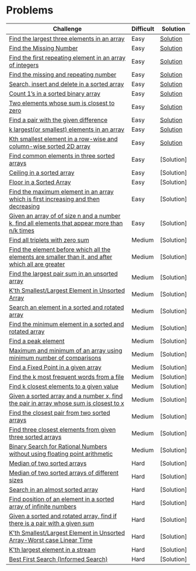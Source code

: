 # Problems

| **Challenge** | **Difficult** | **Solution** |
| ------------- | ------------- | ------------ |
| [Find the largest three elements in an array](https://www.geeksforgeeks.org/find-the-largest-three-elements-in-an-array/) | Easy | [Solution](https://github.com/yigitsokel1/Algorithms/blob/main/Searching%20and%20Sorting%20Algorithms/Searching%20Algorithms/Problems/Find%20Largest%203%20Elements.c) |
| [Find the Missing Number](https://www.geeksforgeeks.org/find-the-missing-number/) | Easy | [Solution](https://github.com/yigitsokel1/Algorithms/blob/main/Searching%20and%20Sorting%20Algorithms/Searching%20Algorithms/Problems/Find%20Missing%20Number.c) |
| [Find the first repeating element in an array of integers](https://www.geeksforgeeks.org/find-first-repeating-element-array-integers/) | Easy | [Solution](https://github.com/yigitsokel1/Algorithms/blob/main/Searching%20and%20Sorting%20Algorithms/Searching%20Algorithms/Problems/Find%20First%20Repeating%20Element.c) |
| [Find the missing and repeating number](https://www.geeksforgeeks.org/find-a-repeating-and-a-missing-number/) | Easy | [Solution](https://github.com/yigitsokel1/Algorithms/blob/main/Searching%20and%20Sorting%20Algorithms/Searching%20Algorithms/Problems/Find%20Missing%20and%20Repeating%20Element.c) |
| [Search, insert and delete in a sorted array](https://www.geeksforgeeks.org/search-insert-and-delete-in-a-sorted-array/) | Easy | [Solution](https://github.com/yigitsokel1/Algorithms/blob/main/Searching%20and%20Sorting%20Algorithms/Searching%20Algorithms/Problems/Search-Insert-Delete%20In%20Array.c) |
| [Count 1’s in a sorted binary array](https://www.geeksforgeeks.org/search-insert-and-delete-in-a-sorted-array/) | Easy | [Solution](https://github.com/yigitsokel1/Algorithms/blob/main/Searching%20and%20Sorting%20Algorithms/Searching%20Algorithms/Problems/Count%201%E2%80%99s%20in%20a%20Sorted%20Binary%20Array.c) |
| [Two elements whose sum is closest to zero](https://www.geeksforgeeks.org/two-elements-whose-sum-is-closest-to-zero/) | Easy | [Solution](https://github.com/yigitsokel1/Algorithms/blob/main/Searching%20and%20Sorting%20Algorithms/Searching%20Algorithms/Problems/Two%20Elements%20Whose%20Sum%20is%20Closest%20to%20Zero.c) |
| [Find a pair with the given difference](https://www.geeksforgeeks.org/find-a-pair-with-the-given-difference/) | Easy | [Solution](https://github.com/yigitsokel1/Algorithms/blob/main/Searching%20and%20Sorting%20Algorithms/Searching%20Algorithms/Problems/Find%20a%20Pair%20with%20the%20Given%20Difference.c) |
| [k largest(or smallest) elements in an array](https://www.geeksforgeeks.org/k-largestor-smallest-elements-in-an-array/) | Easy | [Solution](https://github.com/yigitsokel1/Algorithms/blob/main/Searching%20and%20Sorting%20Algorithms/Searching%20Algorithms/Problems/k%20Largest(or%20smallest)%20Elements%20in%20an%20Array.c) |
| [Kth smallest element in a row-wise and column-wise sorted 2D array](https://www.geeksforgeeks.org/kth-smallest-element-in-a-row-wise-and-column-wise-sorted-2d-array/) | Easy | [Solution](https://github.com/yigitsokel1/Algorithms/blob/main/Searching%20and%20Sorting%20Algorithms/Searching%20Algorithms/Problems/Kth%20Smallest%20Element%20in%202D%20Array.c) |
| [Find common elements in three sorted arrays](https://www.geeksforgeeks.org/find-common-elements-three-sorted-arrays/) | Easy | [Solution] |
| [Ceiling in a sorted array](https://www.geeksforgeeks.org/ceiling-in-a-sorted-array/) | Easy | [Solution] |
| [Floor in a Sorted Array](https://www.geeksforgeeks.org/floor-in-a-sorted-array/) | Easy | [Solution] |
| [Find the maximum element in an array which is first increasing and then decreasing](https://www.geeksforgeeks.org/find-the-maximum-element-in-an-array-which-is-first-increasing-and-then-decreasing/) | Easy | [Solution] |
| [Given an array of of size n and a number k, find all elements that appear more than n/k times](https://www.geeksforgeeks.org/given-an-array-of-of-size-n-finds-all-the-elements-that-appear-more-than-nk-times/) | Easy | [Solution] |
| [Find all triplets with zero sum](https://www.geeksforgeeks.org/find-triplets-array-whose-sum-equal-zero/) | Medium | [Solution] |
| [Find the element before which all the elements are smaller than it, and after which all are greater](https://www.geeksforgeeks.org/find-the-element-before-which-all-the-elements-are-smaller-than-it-and-after-which-all-are-greater-than-it/) | Medium | [Solution] |
| [Find the largest pair sum in an unsorted array](https://www.geeksforgeeks.org/find-the-largest-pair-sum-in-an-unsorted-array/) | Medium | [Solution] |
| [K’th Smallest/Largest Element in Unsorted Array](https://www.geeksforgeeks.org/kth-smallest-largest-element-in-unsorted-array/) | Medium | [Solution] |
| [Search an element in a sorted and rotated array](https://www.geeksforgeeks.org/search-an-element-in-a-sorted-and-pivoted-array/) | Medium | [Solution] |
| [Find the minimum element in a sorted and rotated array](https://www.geeksforgeeks.org/find-minimum-element-in-a-sorted-and-rotated-array/) | Medium | [Solution] |
| [Find a peak element](https://www.geeksforgeeks.org/find-a-peak-in-a-given-array/) | Medium | [Solution] |
| [Maximum and minimum of an array using minimum number of comparisons](https://www.geeksforgeeks.org/maximum-and-minimum-in-an-array/) | Medium | [Solution] |
| [Find a Fixed Point in a given array](https://www.geeksforgeeks.org/find-a-fixed-point-in-a-given-array/) | Medium | [Solution] |
| [Find the k most frequent words from a file](https://www.geeksforgeeks.org/find-the-k-most-frequent-words-from-a-file/) | Medium | [Solution] |
| [Find k closest elements to a given value](https://www.geeksforgeeks.org/find-k-closest-elements-given-value/) | Medium | [Solution] |
| [Given a sorted array and a number x, find the pair in array whose sum is closest to x](https://www.geeksforgeeks.org/given-sorted-array-number-x-find-pair-array-whose-sum-closest-x/) | Medium | [Solution] |
| [Find the closest pair from two sorted arrays](https://www.geeksforgeeks.org/given-two-sorted-arrays-number-x-find-pair-whose-sum-closest-x/) | Medium | [Solution] |
| [Find three closest elements from given three sorted arrays](https://www.geeksforgeeks.org/find-three-closest-elements-from-given-three-sorted-arrays/) | Medium | [Solution] |
| [Binary Search for Rational Numbers without using floating point arithmetic](https://www.geeksforgeeks.org/binary-search-for-rational-numbers-without-using-floating-point-arithmetic/) | Medium | [Solution] |
| [Median of two sorted arrays](https://www.geeksforgeeks.org/median-of-two-sorted-arrays/) | Hard | [Solution] |
| [Median of two sorted arrays of different sizes](https://www.geeksforgeeks.org/median-of-two-sorted-arrays-of-different-sizes/) | Hard | [Solution] |
| [Search in an almost sorted array](https://www.geeksforgeeks.org/search-almost-sorted-array/) | Hard | [Solution] |
| [Find position of an element in a sorted array of infinite numbers](https://www.geeksforgeeks.org/find-position-element-sorted-array-infinite-numbers/) | Hard | [Solution] |
| [Given a sorted and rotated array, find if there is a pair with a given sum](https://www.geeksforgeeks.org/given-a-sorted-and-rotated-array-find-if-there-is-a-pair-with-a-given-sum/) | Hard | [Solution] |
| [K’th Smallest/Largest Element in Unsorted Array-Worst case Linear Time](https://www.geeksforgeeks.org/kth-smallest-largest-element-in-unsorted-array-worst-case-linear-time/) | Hard | [Solution] |
| [K’th largest element in a stream](https://www.geeksforgeeks.org/kth-largest-element-in-a-stream/) | Hard | [Solution] |
| [Best First Search (Informed Search)](https://www.geeksforgeeks.org/best-first-search-informed-search/) | Hard | [Solution] |
